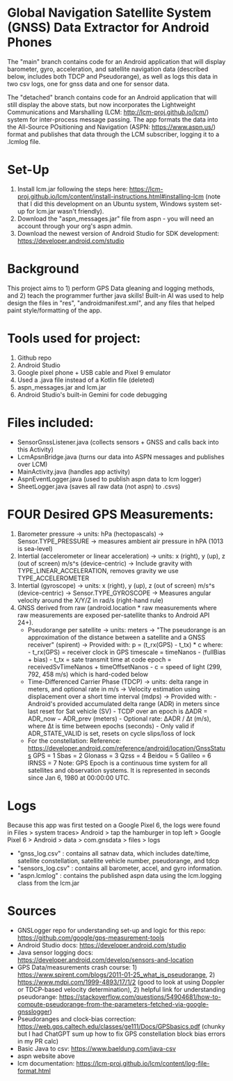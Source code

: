 
# Global Navigation Satellite System (GNSS) Data Extractor for Android Phones

The "main" branch contains code for an Android application that will display barometer, gyro, acceleration, and satellite navigation data (described below, includes both TDCP and Pseudorange), as well as logs this data in two csv logs, one for gnss data and one for sensor data. 

The "detached" branch contains code for an Android application that will still display the above stats, but now incorporates the Lightweight Communications and Marshalling (LCM: http://lcm-proj.github.io/lcm/) system for inter-process message passing. The app formats the data into the All-Source POsitioning and Navigation (ASPN: https://www.aspn.us/) format and publishes that data through the LCM subscriber, logging it to a .lcmlog file.

# Set-Up 

1. Install lcm.jar following the steps here: https://lcm-proj.github.io/lcm/content/install-instructions.html#installing-lcm (note that I did this development on an Ubuntu system, Windows system set-up for lcm.jar wasn't friendly). 
2. Download the "aspn_messages.jar" file from aspn - you will need an account through your org's aspn admin. 
3. Download the newest version of Android Studio for SDK development: https://developer.android.com/studio 

# Background 

This project aims to 1) perform GPS Data gleaning and logging methods, and 2) teach the programmer further java skills! Built-in AI was used to help design the files in "res", "androidmanifest.xml", and any files that helped paint style/formatting of the app. 


# Tools used for project:
1. Github repo
2. Android Studio
3. Google pixel phone + USB cable and Pixel 9 emulator
4. Used a .java file instead of a Kotlin file (deleted)
5. aspn_messages.jar and lcm.jar 
6. Android Studio's built-in Gemini for code debugging 

# Files included:
- SensorGnssListener.java    (collects sensors + GNSS and calls back into this Activity)
- LcmApsnBridge.java         (turns our data into ASPN messages and publishes over LCM)
- MainActivity.java          (handles app activity)
- AspnEventLogger.java (used to publish aspn data to lcm logger)
- SheetLogger.java (saves all raw data (not aspn) to .csvs)

# FOUR Desired GPS Measurements:
1. Barometer pressure
    -> units: hPa (hectopascals)
    -> Sensor.TYPE_PRESSURE
    -> measures ambient air pressure in hPA (1013 is sea-level)
2. Intertial (accelerometer or linear acceleration)
    -> units: x (right), y (up), z (out of screen)  m/s^s (device-centric)
    -> Include gravity with TYPE_LINEAR_ACCELERATION, removes gravity we use TYPE_ACCELEROMETER
3. Intertial (gyroscope)
    -> units: x (right), y (up), z (out of screen)  m/s^s (device-centric)
    -> Sensor.TYPE_GYROSCOPE
    -> Measures angular velocity around the X/Y/Z in rad/s (right-hand rule)
4. GNSS derived from raw (android.location * raw measurements where raw measurements are exposed per-satellite thanks to Android API 24+).
    - Pseudorange per satellite
        -> units: meters
        -> "The pseudorange is an approximation of the distance between a satellite and a GNSS receiver" (spirent)
        -> Provided with: p = (t_rx(GPS) - t_tx) * c
            where:
                   - t_rx(GPS) = receiver clock in GPS timescale = timeNanos - (fullBias + bias)
                   - t_tx = sate transmit time at code epoch = receivedSvTimeNanos + timeOffsetNanos
                   - c = speed of light (299, 792, 458 m/s) which is hard-coded below
    - Time-Differenced Carrier Phase (TDCP)
        -> units: delta range in meters, and optional rate in m/s
        -> Velocity estimation using displacement over a short time interval (mdps)
        -> Provided with:
            - Android's provided accumulated delta range (ADR) in meters since last reset for Sat vehicle (SV)
            - TCDP over an epoch is ΔADR = ADR_now − ADR_prev (meters)
            - Optional rate: ΔADR / Δt (m/s), where Δt is time between epochs (seconds)
            - Only valid if ADR_STATE_VALID is set, resets on cycle slips/loss of lock
     - For the constellation:
        Reference: https://developer.android.com/reference/android/location/GnssStatus
                        GPS = 1
                        Sbas = 2
                        Glonass = 3
                        Qzss = 4
                        Beidou = 5
                        Galileo = 6
                        IRNSS = 7
                    Note: GPS Epoch is a continuous time system for all satellites and observation systems. It is represented in seconds since Jan 6, 1980 at 00:00:00 UTC.



# Logs 
Because this app was first tested on a Google Pixel 6, the logs were found in Files > system traces> Android > tap the hamburger in top left > Google Pixel 6 > Android > data > com.gnsdata > files > logs 
- "gnss_log.csv" : contains all satnav data, which includes date/time, satellite constellation, satellite vehicle number, pseudorange, and tdcp 
- "sensors_log.csv" : contains all barometer, accel, and gyro information. 
- "aspn.lcmlog" : contains the published aspn data using the lcm.logging class from the lcm.jar 

# Sources 
- GNSLogger repo for understanding set-up and logic for this repo: https://github.com/google/gps-measurement-tools
- Android Studio docs: https://developer.android.com/studio
- Java sensor logging docs: https://developer.android.com/develop/sensors-and-location
- GPS Data/measurements crash course: 1) https://www.spirent.com/blogs/2011-01-25_what_is_pseudorange, 2) https://www.mdpi.com/1999-4893/17/1/2 (good to look at using Doppler or TDCP-based velocity determination), 2) helpful link for understanding pseudorange: https://stackoverflow.com/questions/54904681/how-to-compute-pseudorange-from-the-parameters-fetched-via-google-gnsslogger)
- Pseudoranges and clock-bias correction: https://web.gps.caltech.edu/classes/ge111/Docs/GPSbasics.pdf (chunky but I had ChatGPT sum up how to fix GPS constellation block bias errors in my PR calc)
- Basic Java to csv: https://www.baeldung.com/java-csv
- aspn website above 
- lcm documentation: https://lcm-proj.github.io/lcm/content/log-file-format.html


